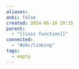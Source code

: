 ```yaml
---
aliases: 
anki: false
created: 2024-06-18 20:15
parent:
  - "[[Loss function]]"
connected:
  - "#обс/linking"
tags:
  - empty
---
```

